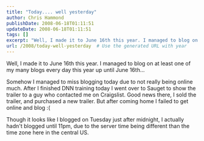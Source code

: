 ```yaml
---
title: "Today.... well yesterday"
author: Chris Hammond
publishDate: 2008-06-18T01:11:51
updateDate: 2008-06-18T01:11:51
tags: []
excerpt: "Well, I made it to June 16th this year. I managed to blog on at least one of my many blogs every day this year up until June 16th...  Somehow I managed to miss blogging today due to not really being online much. After I finished DNN training today I went over to Sauget to show the trailer to a guy who contacted me on Craigslist. Good news there, I sold the trailer, and purchased a new trailer. But after coming home I failed to get online and blog :(  Though it looks like I blogged on Tuesday just after midnight, I actually hadn't blogged until 11pm, due to the server time being different than the time zone here in the central US. "
url: /2008/today-well-yesterday  # Use the generated URL with year
---
```

<p>Well, I made it to June 16th this year. I managed to blog on at least one of my many blogs every day this year up until June 16th...</p> <p>Somehow I managed to miss blogging today due to not really being online much. After I finished DNN training today I went over to Sauget to show the trailer to a guy who contacted me on Craigslist. Good news there, I sold the trailer, and purchased a new trailer. But after coming home I failed to get online and blog :(</p> <p>Though it looks like I blogged on Tuesday just after midnight, I actually hadn't blogged until 11pm, due to the server time being different than the time zone here in the central US.</p>

